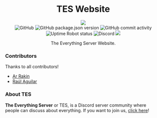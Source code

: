 <div style="text-align:center;">
<h1 align="center">TES Website</h1> 

<p align="center">
<a style="display:block" href="https://github.com/onesoft-sudo/tes-website/actions/workflows/build.yml"><img src="https://github.com/onesoft-sudo/tes-website/actions/workflows/build.yml/badge.svg" /></a>
<img alt="GitHub" src="https://img.shields.io/github/license/onesoft-sudo/tes-website?label=License">
<img alt="GitHub package.json version" src="https://img.shields.io/github/package-json/v/onesoft-sudo/tes-website?label=Version">
<img alt="GitHub commit activity" src="https://img.shields.io/github/commit-activity/w/onesoft-sudo/tes-website?label=Commit%20Activity">
<img alt="Uptime Robot status" src="https://img.shields.io/uptimerobot/status/m792861639-9b149e7bffa6eab892f0543e?label=Status">
<img alt="Discord" src="https://img.shields.io/discord/959235580770807898?label=The%20Everything%20Server">
<img src="https://img.shields.io/badge/Conventional%20Commits-1.0.0-%23FE5196?logo=conventionalcommits&logoColor=white)](https://conventionalcommits.org" />
</p>
    
<p align="center">The Everything Server Website.</p>
</div>
 
### Contributors 
Thanks to all contributors!

* [Ar Rakin](https://github.com/virtual-designer)
* [Raúl Aguilar](https://github.com/raulwwq0)

### About TES
**The Everything Server** or TES, is a Discord server community where people can discuss about everything. If you want to join us, [click here](https://discord.gg/Km7ZcfXT6P)!
